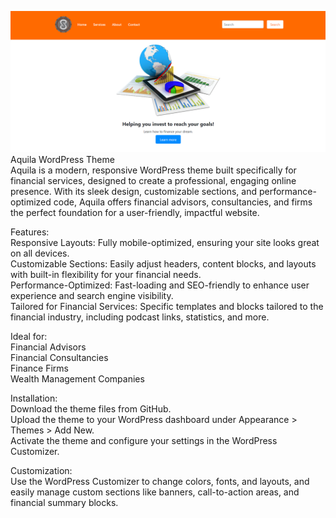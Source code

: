 
![Screenshot of my theme](assets/aquila-theme.png)
Aquila WordPress Theme </br>
Aquila is a modern, responsive WordPress theme built specifically for financial services, designed to create a professional, engaging online presence. With its sleek design, customizable sections, and performance-optimized code, Aquila offers financial advisors, consultancies, and firms the perfect foundation for a user-friendly, impactful website.

Features: </br>
Responsive Layouts: Fully mobile-optimized, ensuring your site looks great on all devices. </br>
Customizable Sections: Easily adjust headers, content blocks, and layouts with built-in flexibility for your financial needs. </br>
Performance-Optimized: Fast-loading and SEO-friendly to enhance user experience and search engine visibility. </br>
Tailored for Financial Services: Specific templates and blocks tailored to the financial industry, including podcast links, statistics, and more. </br>

Ideal for: </br>
Financial Advisors </br>
Financial Consultancies </br>
Finance Firms </br>
Wealth Management Companies </br>

Installation: </br>
Download the theme files from GitHub. </br>
Upload the theme to your WordPress dashboard under Appearance > Themes > Add New.</br>
Activate the theme and configure your settings in the WordPress Customizer. </br>

Customization: </br>
Use the WordPress Customizer to change colors, fonts, and layouts, and easily manage custom sections like banners, call-to-action areas, and financial summary blocks.

